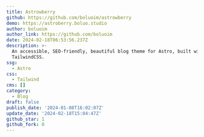 ```yaml
---
title: Astrowberry
github: https://github.com/boluoim/astrowberry
demo: https://astroberry.boluo.studio
author: boluoim
author_link: https://github.com/boluoim
date: 2024-02-18T06:53:56.237Z
description: >-
  An accessible, SEO-friendly, beautiful blog theme for Astro, built with
  TailwindCSS.
ssg:
  - Astro
css:
  - Tailwind
cms: []
category:
  - Blog
draft: false
publish_date: '2024-01-08T16:02:07Z'
update_date: '2024-02-18T15:04:47Z'
github_star: 1
github_fork: 0
---
```

